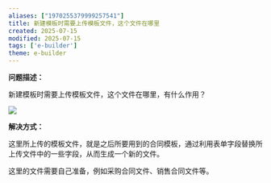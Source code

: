 ```yaml
---
aliases: ["1970255379999257541"]
title: 新建模板时需要上传模板文件，这个文件在哪里
created: 2025-07-15
modified: 2025-07-15
tags: ['e-builder']
theme: e-builder
---
```


**问题描述：**

新建模板时需要上传模板文件，这个文件在哪里，有什么作用？

![](666cfd7aa900becf09dd5456191f8a84.jpg)

**解决方式：**

这里所上传的模板文件，就是之后所要用到的合同模板，通过利用表单字段替换所上传文件中的一些字段，从而生成一个新的文件。

这里的文件需要自己准备，例如采购合同文件、销售合同文件等。